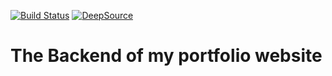 [![Build Status](https://travis-ci.org/CreativePhilip/portfolio-backend.svg?branch=master)](https://travis-ci.org/CreativePhilip/portfolio-backend)
[![DeepSource](https://deepsource.io/gh/CreativePhilip/portfolio-backend.svg/?label=active+issues&show_trend=true)](https://deepsource.io/gh/CreativePhilip/portfolio-backend/?ref=repository-badge)

# The Backend of my portfolio website

